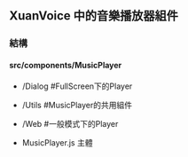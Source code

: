 ## XuanVoice 中的音樂播放器組件
### 結構
#### src/components/MusicPlayer

  - /Dialog #FullScreen下的Player
  
  - /Utils  #MusicPlayer的共用組件 
  
  - /Web    #一般模式下的Player
  
  - MusicPlayer.js 主體
